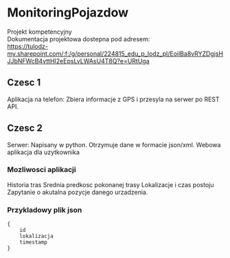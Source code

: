 # MonitoringPojazdow
Projekt kompetencyjny \
Dokumentacja projektowa dostepna pod adresem: \
https://tulodz-my.sharepoint.com/:f:/g/personal/224815_edu_p_lodz_pl/EoilBa8vRYZDgjsHJJbNFWcB4vttHI2eEpsLvLWAsU4T8Q?e=URtUga

## Czesc 1
Aplikacja na telefon:
Zbiera informacje z GPS i przesyla na serwer po REST API.

## Czesc 2
Serwer:
Napisany w python.
Otrzymuje dane w formacie json/xml.
Webowa aplikacja dla uzytkownika

### Mozliwosci aplikacji
Historia tras
Srednia predkosc pokonanej trasy
Lokalizacje i czas postoju
Zapytanie o akutalna pozycje danego urzadzenia.

### Przykladowy plik json
```
{
    id
    lokalizacja
    timestamp
}
```